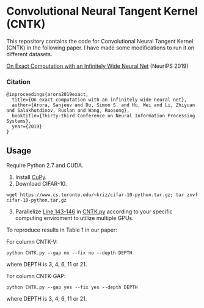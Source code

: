 # Convolutional Neural Tangent Kernel (CNTK)

This repository contains the code for Convolutional Neural Tangent Kernel (CNTK) in the following paper. I have made some modifications to run it on different datasets.

[On Exact Computation with an Infinitely Wide Neural Net](https://arxiv.org/abs/1904.11955) (NeurIPS 2019)

### Citation

	@inproceedings{arora2019exact,
	  title={On exact computation with an infinitely wide neural net},
	  author={Arora, Sanjeev and Du, Simon S. and Hu, Wei and Li, Zhiyuan and Salakhutdinov, Ruslan and Wang, Ruosong},
	  booktitle={Thirty-third Conference on Neural Information Processing Systems},
	  year={2019}
	}
	
## Usage
Require Python 2.7 and CUDA.

1. Install [CuPy](https://cupy.chainer.org).
2. Download CIFAR-10.
```
wget https://www.cs.toronto.edu/~kriz/cifar-10-python.tar.gz; tar zxvf cifar-10-python.tar.gz
```
3. Parallelize [Line 143-146](https://github.com/ruosongwang/CNTK/blob/f6152dab94dfc7abb84cba8eb346366d8c39c0f0/CNTK.py#L143) in [CNTK.py](https://github.com/ruosongwang/CNTK/blob/master/CNTK.py) according to your specific computing enviroment to utilize multiple GPUs. 

To reproduce results in Table 1 in our paper:

For column CNTK-V:

```
python CNTK.py --gap no --fix no --depth DEPTH
```
where DEPTH is 3, 4, 6, 11 or 21.

For column CNTK-GAP:

```
python CNTK.py --gap yes --fix yes --depth DEPTH
```
where DEPTH is 3, 4, 6, 11 or 21.

